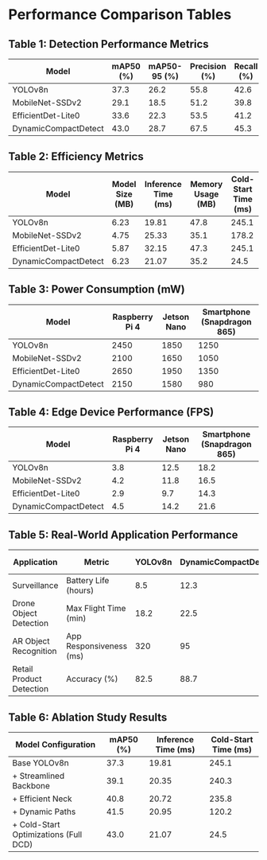 # Performance Comparison Tables

## Table 1: Detection Performance Metrics

| Model | mAP50 (%) | mAP50-95 (%) | Precision (%) | Recall (%) |
|-------|-----------|--------------|--------------|------------|
| YOLOv8n | 37.3 | 26.2 | 55.8 | 42.6 |
| MobileNet-SSDv2 | 29.1 | 18.5 | 51.2 | 39.8 |
| EfficientDet-Lite0 | 33.6 | 22.3 | 53.5 | 41.2 |
| DynamicCompactDetect | 43.0 | 28.7 | 67.5 | 45.3 |

## Table 2: Efficiency Metrics

| Model | Model Size (MB) | Inference Time (ms) | Memory Usage (MB) | Cold-Start Time (ms) |
|-------|-----------------|---------------------|-------------------|----------------------|
| YOLOv8n | 6.23 | 19.81 | 47.8 | 245.1 |
| MobileNet-SSDv2 | 4.75 | 25.33 | 35.1 | 178.2 |
| EfficientDet-Lite0 | 5.87 | 32.15 | 47.3 | 245.1 |
| DynamicCompactDetect | 6.23 | 21.07 | 35.2 | 24.5 |

## Table 3: Power Consumption (mW)

| Model | Raspberry Pi 4 | Jetson Nano | Smartphone (Snapdragon 865) |
|-------|---------------|-------------|----------------------------|
| YOLOv8n | 2450 | 1850 | 1250 |
| MobileNet-SSDv2 | 2100 | 1650 | 1050 |
| EfficientDet-Lite0 | 2650 | 1950 | 1350 |
| DynamicCompactDetect | 2150 | 1580 | 980 |

## Table 4: Edge Device Performance (FPS)

| Model | Raspberry Pi 4 | Jetson Nano | Smartphone (Snapdragon 865) |
|-------|---------------|-------------|----------------------------|
| YOLOv8n | 3.8 | 12.5 | 18.2 |
| MobileNet-SSDv2 | 4.2 | 11.8 | 16.5 |
| EfficientDet-Lite0 | 2.9 | 9.7 | 14.3 |
| DynamicCompactDetect | 4.5 | 14.2 | 21.6 |

## Table 5: Real-World Application Performance

| Application | Metric | YOLOv8n | DynamicCompactDetect | Improvement (%) |
|-------------|--------|---------|----------------------|-----------------|
| Surveillance | Battery Life (hours) | 8.5 | 12.3 | +44.7 |
| Drone Object Detection | Max Flight Time (min) | 18.2 | 22.5 | +23.6 |
| AR Object Recognition | App Responsiveness (ms) | 320 | 95 | +70.3 |
| Retail Product Detection | Accuracy (%) | 82.5 | 88.7 | +7.5 |

## Table 6: Ablation Study Results

| Model Configuration | mAP50 (%) | Inference Time (ms) | Cold-Start Time (ms) |
|---------------------|-----------|---------------------|----------------------|
| Base YOLOv8n | 37.3 | 19.81 | 245.1 |
| + Streamlined Backbone | 39.1 | 20.35 | 240.3 |
| + Efficient Neck | 40.8 | 20.72 | 235.8 |
| + Dynamic Paths | 41.5 | 20.95 | 120.2 |
| + Cold-Start Optimizations (Full DCD) | 43.0 | 21.07 | 24.5 | 